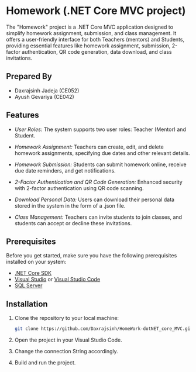 # Homework (.NET Core MVC project)

The "Homework" project is a .NET Core MVC application designed to simplify homework assignment, submission, and class management. It offers a user-friendly interface for both Teachers (mentors) and Students, providing essential features like homework assignment, submission, 2-factor authentication, QR code generation, data download, and class invitations.

## Prepared By

- Daxrajsinh Jadeja (CE052)
- Ayush Gevariya (CE042)

## Features

- *User Roles:* The system supports two user roles: Teacher (Mentor) and Student.

- *Homework Assignment:* Teachers can create, edit, and delete homework assignments, specifying due dates and other relevant details.

- *Homework Submission:* Students can submit homework online, receive due date reminders, and get notifications.

- *2-Factor Authentication and QR Code Generation:* Enhanced security with 2-factor authentication using QR code scanning.

- *Download Personal Data:* Users can download their personal data stored in the system in the form of a .json file.

- *Class Management:* Teachers can invite students to join classes, and students can accept or decline these invitations.

## Prerequisites

Before you get started, make sure you have the following prerequisites installed on your system:

- [.NET Core SDK](https://dotnet.microsoft.com/download)
- [Visual Studio](https://visualstudio.microsoft.com/) or [Visual Studio Code](https://code.visualstudio.com/)
- [SQL Server](https://www.microsoft.com/en-us/sql-server/sql-server-downloads)

## Installation

1. Clone the repository to your local machine:

   ```bash
   git clone https://github.com/Daxrajsinh/HomeWork-dotNET_core_MVC.git
   
2. Open the project in your Visual Studio Code.
3. Change the connection String accordingly.
4. Build and run the project.


